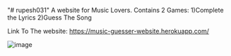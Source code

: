 "# rupesh031" 
A website for Music Lovers.
Contains 2 Games:
1)Complete the Lyrics
2)Guess The Song

Link To The website: https://music-guesser-website.herokuapp.com/

![image](https://user-images.githubusercontent.com/89046490/147073308-5c3050e0-2bb9-45d8-a82d-f376a2b4ee0f.png)
